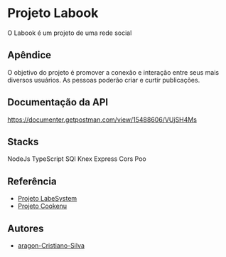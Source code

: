 # Projeto Labook

O Labook é um projeto de uma rede social 
## Apêndice

O objetivo do projeto é promover a conexão e interação entre seus mais 
diversos usuários. As pessoas poderão criar e curtir publicações.

## Documentação da API

https://documenter.getpostman.com/view/15488606/VUjSH4Ms

## Stacks

NodeJs
TypeScript
SQl
Knex
Express
Cors
Poo

## Referência

 - [Projeto LabeSystem](https://github.com/future4code/aragon-Cristiano-Silva/pull/62)
 - [Projeto Cookenu](https://github.com/future4code/aragon-Cristiano-Silva/pull/66)

## Autores

- [aragon-Cristiano-Silva](https://github.com/future4code/aragon-Cristiano-Silva/)

